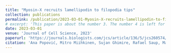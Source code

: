 ```yaml
---
title: "Myosin-X recruits lamellipodin to filopodia tips"
collection: publications
permalink: /publication/2023-03-01-Myosin-X-recruits-lamellipodin-to-filopodia-tips
# excerpt: 'This paper is about the number 3. The number 4 is left for future work.'
date: 2023-03-01
venue: 'Journal of Cell Science, 2023'
paperurl: 'https://journals.biologists.com/jcs/article/136/5/jcs260574/293507'
citation: 'Ana Popović, Mitro Miihkinen, Sujan Ghimire, Rafael Saup, Max L. B. Grönloh, Neil J. Ball, Benjamin T. Goult, Johanna Ivaska, Guillaume Jacquemet; Myosin-X recruits lamellipodin to filopodia tips. J Cell Sci 1 March 2023; 136 (5): jcs260574. doi: https://doi.org/10.1242/jcs.260574'
---
```

